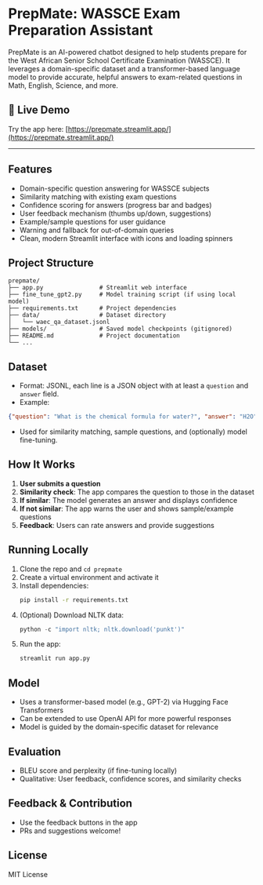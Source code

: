 # PrepMate: WASSCE Exam Preparation Assistant

PrepMate is an AI-powered chatbot designed to help students prepare for the West African Senior School Certificate Examination (WASSCE). It leverages a domain-specific dataset and a transformer-based language model to provide accurate, helpful answers to exam-related questions in Math, English, Science, and more.

## 🚀 Live Demo

Try the app here: [https://prepmate.streamlit.app/](https://prepmate.streamlit.app/)

---

## Features
- Domain-specific question answering for WASSCE subjects
- Similarity matching with existing exam questions
- Confidence scoring for answers (progress bar and badges)
- User feedback mechanism (thumbs up/down, suggestions)
- Example/sample questions for user guidance
- Warning and fallback for out-of-domain queries
- Clean, modern Streamlit interface with icons and loading spinners

## Project Structure
```
prepmate/
├── app.py                # Streamlit web interface
├── fine_tune_gpt2.py     # Model training script (if using local model)
├── requirements.txt      # Project dependencies
├── data/                 # Dataset directory
│   └── waec_qa_dataset.jsonl
├── models/               # Saved model checkpoints (gitignored)
├── README.md             # Project documentation
└── ...
```

## Dataset
- Format: JSONL, each line is a JSON object with at least a `question` and `answer` field.
- Example:
```json
{"question": "What is the chemical formula for water?", "answer": "H2O"}
```
- Used for similarity matching, sample questions, and (optionally) model fine-tuning.

## How It Works
1. **User submits a question**
2. **Similarity check**: The app compares the question to those in the dataset
3. **If similar**: The model generates an answer and displays confidence
4. **If not similar**: The app warns the user and shows sample/example questions
5. **Feedback**: Users can rate answers and provide suggestions

## Running Locally
1. Clone the repo and `cd prepmate`
2. Create a virtual environment and activate it
3. Install dependencies:
   ```bash
   pip install -r requirements.txt
   ```
4. (Optional) Download NLTK data:
   ```python
   python -c "import nltk; nltk.download('punkt')"
   ```
5. Run the app:
   ```bash
   streamlit run app.py
   ```

## Model
- Uses a transformer-based model (e.g., GPT-2) via Hugging Face Transformers
- Can be extended to use OpenAI API for more powerful responses
- Model is guided by the domain-specific dataset for relevance

## Evaluation
- BLEU score and perplexity (if fine-tuning locally)
- Qualitative: User feedback, confidence scores, and similarity checks

## Feedback & Contribution
- Use the feedback buttons in the app
- PRs and suggestions welcome!

## License
MIT License

